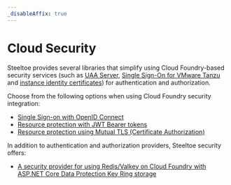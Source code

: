 ```yaml
---
_disableAffix: true
---
```


# Cloud Security

Steeltoe provides several libraries that simplify using Cloud Foundry-based security services (such as [UAA Server](https://github.com/cloudfoundry/uaa), [Single Sign-On for VMware Tanzu](https://techdocs.broadcom.com/us/en/vmware-tanzu/platform-services/single-sign-on-for-tanzu/1-16/sso-tanzu/index.html) and [instance identity certificates](https://docs.cloudfoundry.org/devguide/deploy-apps/instance-identity.html)) for authentication and authorization.

Choose from the following options when using Cloud Foundry security integration:

* [Single Sign-on with OpenID Connect](sso-open-id.md)
* [Resource protection with JWT Bearer tokens](jwt-bearer.md)
* [Resource protection using Mutual TLS (Certificate Authorization)](certificate.md)

In addition to authentication and authorization providers, Steeltoe security offers:

* [A security provider for using Redis/Valkey on Cloud Foundry with ASP.NET Core Data Protection Key Ring storage](redis-key-storage-provider.md)
